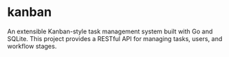 # kanban
An extensible Kanban-style task management system built with Go and SQLite. This project provides a RESTful API for managing tasks, users, and workflow stages.
